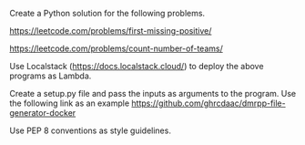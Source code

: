 Create a Python solution for the following problems.

https://leetcode.com/problems/first-missing-positive/ 

https://leetcode.com/problems/count-number-of-teams/ 

Use Localstack (https://docs.localstack.cloud/) to deploy the above programs as Lambda. 

Create a setup.py file and pass the inputs as arguments to the program. Use the following link as an example https://github.com/ghrcdaac/dmrpp-file-generator-docker 

Use PEP 8 conventions as style guidelines.